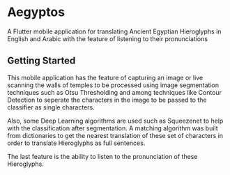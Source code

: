 # Aegyptos

A Flutter mobile application for translating Ancient Egyptian Hieroglyphs in English and Arabic with the feature of listening to their pronunciations 

## Getting Started

This mobile application has the feature of capturing an image or live scanning the walls of temples to be processed using image segmentation techniques such as Otsu Thresholding and among techniques like Contour Detection to seperate the characters in the image to be passed to the classifier as single characters.

Also, some Deep Learning algorithms are used such as Squeezenet to help with the classification after segmentation. A matching algorithm was built from dictionaries to get the nearest translation of these set of characters in order to translate Hieroglyphs as full sentences.

The last feature is the ability to listen to the pronunciation of these Hieroglyphs.
